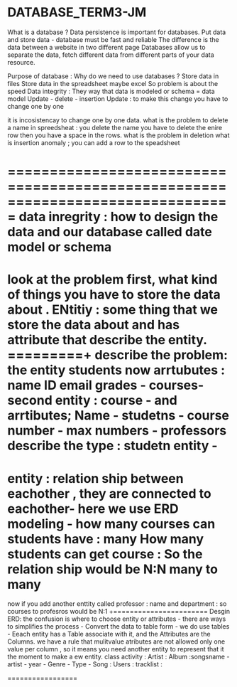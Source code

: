 # DATABASE_TERM3-JM
What is a database ? Data persistence is important for databases. 
Put data and store data - database must be fast and reliable 
The difference is the data between a website in two different page 
Databases allow us to separate the data, fetch different data from different parts of your data resource.

Purpose of database : 
Why do we need to use databases ? 
Store data in files 
Store data in the spreadsheet maybe excel 
So problem is about the speed 
Data integrity : 
They way  that data is modeled or schema = data model 
Update - delete - insertion 
Update : to make this change you have to change one by one 
 
it is incosistencay to change one by one data. 
what is the problem to delete a name in spreedsheat : you delete the name you have to delete the enire row then you have a space in the rows. 
what is the problem in deletion 
what is insertion anomaly ; you can add a row to the speadsheet 
 
===============================================================================
data inregrity : how to design the data and our database called date model or schema 
=============================================================================
look at the problem first, what kind of things you have to store the data about . 
ENtitiy : some thing that we store the data about and has attribute that describe the entity. 
=========+
describe the problem: 
the entity students 
now arrtubutes : name ID email grades - courses- 
second entity : course - and arrtibutes; Name - studetns - course number - max numbers - professors
describe the type : studetn entity - 
================
entity : relation ship between eachother , they are connected to eachother- here we use ERD modeling  - 
how many courses can students have : many 
How many students can get course :
So the relation ship would be N:N many to many 
==============
now if you add another enttity called professor : name and department : 
so courses to profesros would be N:1 
+=======================
Desgin ERD: the confusion is where to choose entity or attributes - there are ways to simplifies the process - 
Convert the data to table form - we do use tables - Eeach entity has a Table associate with it, and the Attributes are the Columns.  we have a rule that mulitvalue atributes are not allowed only one value per column , so it means you need another entity to represent that it the moment to make a ew entity. 
class activity : 
Artist : 
Album :songsname - artist - year - Genre - Type  - 
Song :
Users :
tracklist :

=================





